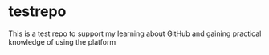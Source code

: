 # testrepo
This is a test repo to support my learning about GitHub and gaining practical knowledge of using the platform
